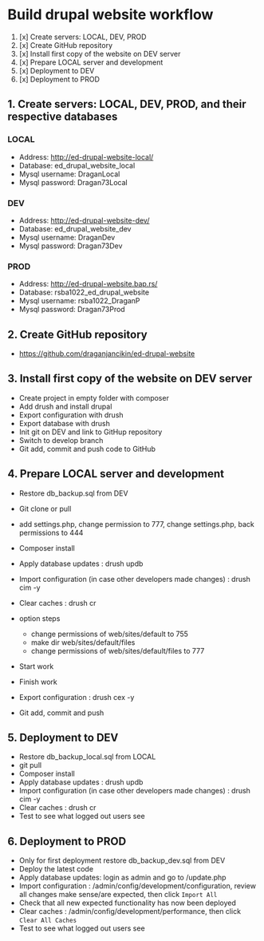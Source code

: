 # Build drupal website workflow

1. [x] Create servers: LOCAL, DEV, PROD
2. [x] Create GitHub repository
3. [x] Install first copy of the website on DEV server
4. [x] Prepare LOCAL server and development
5. [x] Deployment to DEV
6. [x] Deployment to PROD

## 1. Create servers: LOCAL, DEV, PROD, and their respective databases

### LOCAL

* Address: <http://ed-drupal-website-local/>
* Database: ed_drupal_website_local
* Mysql username: DraganLocal
* Mysql password: Dragan73Local

### DEV

* Address: <http://ed-drupal-website-dev/>
* Database: ed_drupal_website_dev
* Mysql username: DraganDev
* Mysql password: Dragan73Dev

### PROD

* Address: <http://ed-drupal-website.bap.rs/>
* Database: rsba1022_ed_drupal_website
* Mysql username: rsba1022_DraganP
* Mysql password: Dragan73Prod

## 2. Create GitHub repository

* <https://github.com/draganjancikin/ed-drupal-website>

## 3. Install first copy of the website on DEV server

* Create project in empty folder with composer
* Add drush and install drupal
* Export configuration with drush
* Export database with drush
* Init git on DEV and link to GitHup repository
* Switch to develop branch
* Git add, commit and push code to GitHub

## 4. Prepare LOCAL server and development

* Restore db_backup.sql from DEV
* Git clone or pull
* add settings.php, change permission to 777, change settings.php, back permissions to 444
* Composer install
* Apply database updates : drush updb
* Import configuration (in case other developers made changes) : drush cim -y
* Clear caches : drush cr

* option steps
  * change permissions of web/sites/default to 755
  * make dir web/sites/default/files
  * change permissions of web/sites/default/files to 777

* Start work
* Finish work
* Export configuration : drush cex -y

* Git add, commit and push

## 5. Deployment to DEV

* Restore db_backup_local.sql from LOCAL
* git pull
* Composer install
* Apply database updates : drush updb
* Import configuration (in case other developers made changes) : drush cim -y
* Clear caches : drush cr
* Test to see what logged out users see

## 6. Deployment to PROD

* Only for first deployment restore db_backup_dev.sql from DEV
* Deploy the latest code
* Apply database updates: login as admin and go to /update.php
* Import configuration : /admin/config/development/configuration, review all changes make sense/are expected, then click `Import All`
* Check that all new expected functionality has now been deployed
* Clear caches : /admin/config/development/performance, then click `Clear All Caches`
* Test to see what logged out users see

